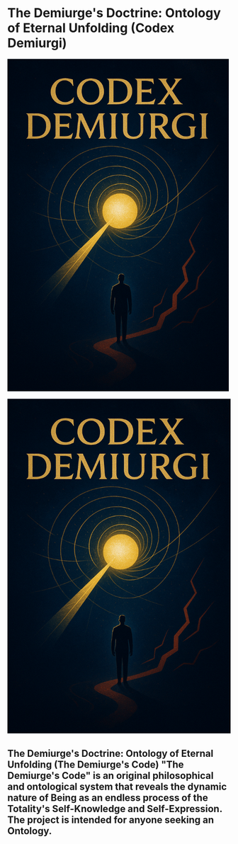 # The Demiurge's Doctrine: Ontology of Eternal Unfolding (Codex Demiurgi)

<a href="asset/Cover-lat.png" target="_blank">
  <img src="asset/Cover-lat.png" alt="Cover-lat" width="500">
</a>

![Cover-lat](asset/Cover-lat.png)

## **The Demiurge's Doctrine**: Ontology of Eternal Unfolding (The Demiurge's Code)  "The Demiurge's Code" is an original philosophical and ontological system that reveals the dynamic nature of Being as an endless process of the Totality's Self-Knowledge and Self-Expression. The project is intended for anyone seeking an Ontology.


